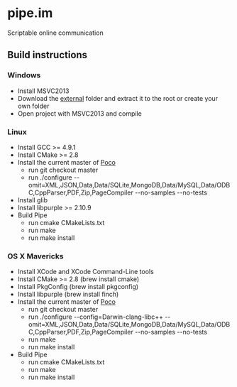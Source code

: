 # pipe.im

Scriptable online communication

## Build instructions

### Windows
* Install MSVC2013
* Download the [external](http://lvl3.org/pipe_external.7z) folder and extract it to the root or create your own folder
* Open project with MSVC2013 and compile

### Linux
* Install GCC >= 4.9.1
* Install CMake >= 2.8
* Install the current master of [Poco](https://github.com/pocoproject/poco) 
	* run git checkout master
	* run ./configure --omit=XML,JSON,Data,Data/SQLite,MongoDB,Data/MySQL,Data/ODBC,CppParser,PDF,Zip,PageCompiler --no-samples --no-tests
* Install glib
* Install libpurple >= 2.10.9
* Build Pipe
    * run cmake CMakeLists.txt
    * run make
    * run make install

### OS X Mavericks
* Install XCode and XCode Command-Line tools 
* Install CMake >= 2.8 (brew install cmake)
* Install PkgConfig (brew install pkgconfig)
* Install libpurple (brew install finch)
* Install the current master of [Poco](https://github.com/pocoproject/poco)
    * run git checkout master
	* run ./configure --config=Darwin-clang-libc++ --omit=XML,JSON,Data,Data/SQLite,MongoDB,Data/MySQL,Data/ODBC,CppParser,PDF,Zip,PageCompiler --no-samples --no-tests
    * run make
	* run make install
* Build Pipe
    * run cmake CMakeLists.txt
    * run make
    * run make install